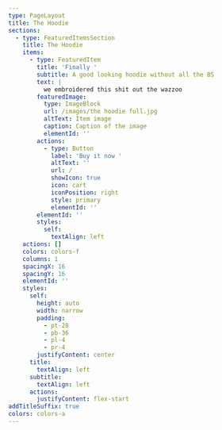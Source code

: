 ```yaml
---
type: PageLayout
title: The Hoodie
sections:
  - type: FeaturedItemsSection
    title: The Hoodie
    items:
      - type: FeaturedItem
        title: 'Finally '
        subtitle: A good looking hoodie without all the BS
        text: |
          we embroidered this shit out the wazzoo
        featuredImage:
          type: ImageBlock
          url: /images/the hoodie full.jpg
          altText: Item image
          caption: Caption of the image
          elementId: ''
        actions:
          - type: Button
            label: 'Buy it now '
            altText: ''
            url: /
            showIcon: true
            icon: cart
            iconPosition: right
            style: primary
            elementId: ''
        elementId: ''
        styles:
          self:
            textAlign: left
    actions: []
    colors: colors-f
    columns: 1
    spacingX: 16
    spacingY: 16
    elementId: ''
    styles:
      self:
        height: auto
        width: narrow
        padding:
          - pt-28
          - pb-36
          - pl-4
          - pr-4
        justifyContent: center
      title:
        textAlign: left
      subtitle:
        textAlign: left
      actions:
        justifyContent: flex-start
addTitleSuffix: true
colors: colors-a
---
```


